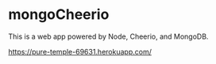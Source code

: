 # mongoCheerio

This is a web app powered by Node, Cheerio, and MongoDB.

https://pure-temple-69631.herokuapp.com/
